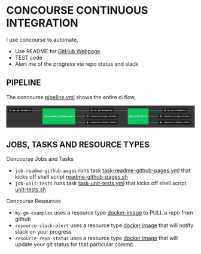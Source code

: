 # CONCOURSE CONTINUOUS INTEGRATION

I use concourse to automate,

* Use README for
  [GitHub Webpage](https://jeffdecola.github.io/my-go-examples/)
* TEST code
* Alert me of the progress via repo status and slack

## PIPELINE

The concourse
[pipeline.yml](https://github.com/JeffDeCola/my-go-examples/blob/master/ci/pipeline.yml)
shows the entire ci flow,

![IMAGE - my-go-examples concourse ci pipeline - IMAGE](docs/pics/my-go-examples-pipeline.jpg)

## JOBS, TASKS AND RESOURCE TYPES

Concourse Jobs and Tasks

* `job-readme-github-pages` runs task
  [task-readme-github-pages.yml](https://github.com/JeffDeCola/my-go-examples/blob/master/ci/tasks/task-readme-github-pages.yml)
  that kicks off shell script
  [readme-github-pages.sh](https://github.com/JeffDeCola/my-go-examples/blob/master/ci/scripts/readme-github-pages.sh)
* `job-unit-tests` runs task
  [task-unit-tests.yml](https://github.com/JeffDeCola/my-go-examples/blob/master/ci/tasks/task-unit-tests.yml)
  that kicks off shell script
  [unit-tests.sh](https://github.com/JeffDeCola/my-go-examples/tree/master/ci/scripts/unit-tests.sh)

Concourse Resources

* `my-go-examples` uses a resource type
  [docker-image](https://hub.docker.com/r/concourse/git-resource/)
  to PULL a repo from github
* `resource-slack-alert` uses a resource type
  [docker image](https://hub.docker.com/r/cfcommunity/slack-notification-resource)
  that will notify slack on your progress
* `resource-repo-status` uses a resource type
  [docker image](https://hub.docker.com/r/jeffdecola/github-status-resource-clone)
  that will update your git status for that particular commit
